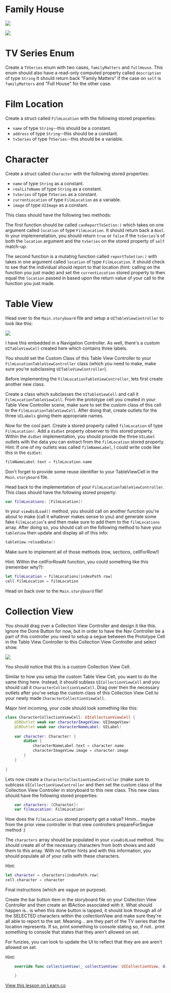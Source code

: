 # Family House

![](http://images.mentalfloss.com/sites/default/files/styles/article_640x430/public/familymatters_0.jpg)

![](http://a.abcnews.com/images/Entertainment/GTY_FULL_HOUSE_150421_DG_4x3_992.jpg)

# TV Series Enum

Create a `TVSeries` enum with two cases, `familyMatters` and `fullHouse`. This enum should also have a read-only computed property called `description` of type `String` It should return back "Family Matters" if the case on `self` is `familyMatters` and "Full House" for the other case.

# Film Location

Create a struct called `FilmLocation` with the following stored properties:  
* `name` of type `String`--this should be a constant.
* `address` of type `String`--this should be a constant.
* `tvSeries` of type `TVSeries`--this should be a variable.

# Character

Create a struct called `Character` with the following stored properties:  
* `name` of type `String` as a constant.
* `realLifeName` of type `String` as a constant.
* `tvSeries` of type `TVSeries` as a constant.
* `currentLocation` of type `FilmLocation` as a variable.
* `image` of type `UIImage` as a constant.

This class should have the following two methods:


The first function should be called `canReportToSet(on:)` which takes on one argument called `location` of type `FilmLocation`. It should return back a `Bool`. In your implemenetation, you should return `true` or `false` if the `tvSeries`'s of both the `location` argument and the `tvSeries` on the stored property of `self` match-up.

The second function is a mutating function called `reportToSet(on:)` with takes in one argument called `location` of type `FilmLocation`. It should check to see that the individual should report to that location (hint: calling on the function you just made) and set the `currentLocation` stored property to then equal the `location` passed in based upon the return value of your call to the function you just made.

# Table View

Head over to the `Main.storyboard` file and setup a `UITableViewController` to look like this:

![](http://i.imgur.com/wk6mADz.png?1)

I have this embedded in a Navigation Controller. As well, there's a custom `UITableViewCell` created here which contains three labels.

You should set the Custom Class of this Table View Controller to your `FilmLocationTableViewController` class (which you need to make, make sure you're subclassing `UITableViewController`).

Before implementing the `FilmLocationTableViewController`, lets first create another new class.

Create a class which subclasses the `UITableViewCell` and call it `FilmLocationTableViewCell`. From the prototype cell you created in your Table View Controller scene, make sure to set the custom class of this cell to the `FilmLocationTableViewCell`. After doing that, create outlets for the three `UILabels` giving them appropriate names.

Now for the cool part. Create a stored property called `filmLocation` of type `FilmLocation!`. Add a `didSet` property observer to this stored property. Within the `didSet` implementation, you should provide the three `UILabel` outlets with the data you can extract from the `filmLocation` stored property. Hint: If one of my outlets was called `filmNameLabel`, I could write code like this in the `didSet`:  

```swift
filmNameLabel.text = filmLocation.name
```

Don't forget to provide some reuse identifier to your TableViewCell in the `Main.storyboard` file.

Head back to the implementation of your `FilmLocationTableViewController`. This class should have the following stored property:

```swift
var filmLocations: [FilmLocation]!
``` 



In your `viewDidLoad()` method, you should call on another function you're about to make (call it whatever makes sense to you) and generate some fake `FilmLocation`'s and then make sure to add them to the `filmLocations` array. After doing so, you should call on the following method to have your `tableView` then update and display all of this info:

```swift
tableView.reloadData()
```

Make sure to implement all of those methods (row, sections, cellForRow!)

Hint: Within the cellForRowAt function, you could something like this (remember why?):

```swift
let filmLocation = filmLocations[indexPath.row]
cell.filmLocation = filmLocation
```

Head on back over to the `Main.storyboard` file!

# Collection View

You should drag over a Collection View Controller and design it like this. Ignore the Done Button for now, but in order to have the Nav Controller be a part of this controller you need to setup a segue between the Prototype Cell in the Table View Controller to this Collection View Controller and select show.

![](http://i.imgur.com/4FDONEf.png?1)

You should notice that this is a custom Collection View Cell.

Similar to how you setup the custom Table View Cell, you want to do the same thing here. Instead, it should sublass `UICollectionViewCell` and you should call it `CharacterCollectionViewCell`. Drag over then the necessary outlets after you've setup the custom class of this Collection View Cell to your newly made `CharacterCollectionViewCell`. 

Major hint incoming, your code should look something like this:

```swift
class CharacterCollectionViewCell: UICollectionViewCell {
    @IBOutlet weak var characterImageView: UIImageView!
    @IBOutlet weak var characterNameLabel: UILabel!
    
    var character: Character! {
        didSet {
            characterNameLabel.text = character.name
            characterImageView.image = character.image
        }
    }
    
}
```

Lets now create a `CharacterCollectionViewController` (make sure to sublcass `UICollectionViewController` and then set the custom class of the Collection View Controller in storyboard to this new class. This new class should have the following stored properties:

```swift
    var characters: [Character]!
    var filmLocation: FilmLocation!
```

How does the `filmLocation` stored property get a value? Hmm... maybe from the prior view controller in that view controllers prepareForSegue method :)

The `characters` array should be populated in your `viewDidLoad` method. You should create all of the necessary characters from both shows and add them to this array. With no further hints and with this information, you should populate all of your cells with these characters.

Hint:

```swift
let character = characters[indexPath.row]
cell.character = character
```

Final instructions (which are vague on purpose).

Create the bar button item in the storyboard file on your Collection View Controller and then create an IBAction associated with it. What should happen is.. is when this done button is tapped, it should look through all of the SELECTED characters within the collectionView and make sure they're all able to report to the set. Meaning... are they part of the TV series that the location represents. If so, print something to console stating so, if not.. print something to console that states that they aren't allowed on set.

For funzies, you can look to update the UI to reflect that they are are aren't allowed on set.

Hint:

```swift
    override func collectionView(_ collectionView: UICollectionView, didSelectItemAt indexPath: IndexPath) {

    }
```

<a href='https://learn.co/lessons/FamilyHouse' data-visibility='hidden'>View this lesson on Learn.co</a>
